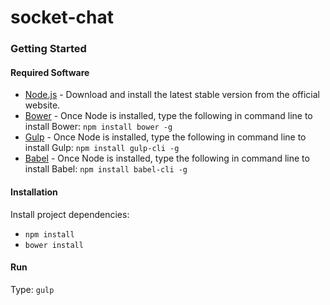 # socket-chat

### Getting Started
#### Required Software

* [Node.js](https://nodejs.org/) - Download and install the latest stable version from the official website.
* [Bower](http://bower.io/) - Once Node is installed, type the following in command line to install Bower:
`npm install bower -g`
* [Gulp](http://gulpjs.com/) - Once Node is installed, type the following in command line to install Gulp:
`npm install gulp-cli -g`
* [Babel](https://babeljs.io/) - Once Node is installed, type the following in command line to install Babel:
`npm install babel-cli -g`

#### Installation
Install project dependencies:
* `npm install`
* `bower install`

#### Run
Type: `gulp`

